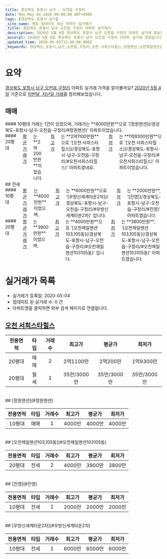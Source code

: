 ```yaml
---
title: 경상북도 포항시 남구 - 오천읍 구정리
date: Mon May 04 2020 00:00:00 GMT+0900
tags: [경상북도-포항시-남구]
_site_name: 매일 업데이트 되는 아파트 실거래가
_title: 경상북도 포항시 남구 오천읍 구정리 아파트 실거래가
_description: 2020년 5월 4일 경상북도 포항시 남구 오천읍 구정리 아파트 실거래 정보입니다. 5건 아파트 정보가 있습니다.
_excerpt: 2020년 5월 4일 경상북도 포항시 남구 오천읍 구정리 아파트 실거래 정보입니다. 5건 아파트 정보가 있습니다.
_updated_time: 2020-05-03T15:00:00.000Z
_keywords: 경상북도,포항시,남구,오천읍,구정리,오천 서희스타힐스,정원맨션,오천제일맨션103,105동,진영,우방신세계타운2차
---
```





# 요약
<ins>경상북도 포항시 남구 오천읍 구정리</ins> 아파트 실거래 가격을 알아볼까요? <ins>2020년 5월 4일</ins> 기준으로 <ins>이번달, 지난달 거래</ins>를 정리해보았습니다.

## 매매
<div class="container">
<div class="six columns" markdown="1">
#### 10평대
거래는 1건이 있었으며, 거래가는 **4000만원**으로 '[정원맨션](/경상북도-포항시-남구-오천읍-구정리/#정원맨션)' 아파트이었습니다.
</div>
<div class="six columns" markdown="1">
#### 20평대
<ins>평균 거래가</ins>는 **2억200만원**이었습니다. <ins>최고가</ins>는 **2억1100만원**으로 '[오천 서희스타힐스](/경상북도-포항시-남구-오천읍-구정리/#오천서희스타힐스)' 아파트였네요. <ins>최저가</ins>는 **1억9300만원**으로 '[오천 서희스타힐스](/경상북도-포항시-남구-오천읍-구정리/#오천서희스타힐스)' 아파트이었습니다.
</div>
</div>
## 전세
<div class="container">
<div class="six columns" markdown="1">
#### 10평대
<ins>평균 거래가</ins>는 **4000만원**이었으며, <ins>최고가</ins>는 **6000만원**으로 '[우방신세계타운2차](/경상북도-포항시-남구-오천읍-구정리/#우방신세계타운2차)' 입니다. <ins>최저가</ins>는 **2000만원**, '[진영](/경상북도-포항시-남구-오천읍-구정리/#진영)' 아파트였습니다.
</div>
<div class="six columns" markdown="1">
#### 20평대
<ins>평균 거래가</ins>는 **3900만원**이었으며, <ins>최고가</ins>는 **4000만원**으로 '[오천제일맨션103,105동](/경상북도-포항시-남구-오천읍-구정리/#오천제일맨션103105동)' 입니다. <ins>최저가</ins>는 **3800만원**, '[오천제일맨션103,105동](/경상북도-포항시-남구-오천읍-구정리/#오천제일맨션103105동)' 아파트였습니다.
</div>
</div>



# 실거래가 목록
- 실거래가 등록일: 2020-05-04
- 업데이트 된 실거래 수: 0 건
- 아파트명을 클릭하면 외부 검색 페이지로 연결됩니다.

## [오천 서희스타힐스](#오천서희스타힐스)

|전용면적|타입|거래수|최고가|평균가|최저가|
|:---:|:---:|:---:|:---:|:---:|:---:|
|20평대|<span class="deal-type-1">매매</span>|2|2억1100만|2억200만|1억9300만|
|20평대|<span class="deal-type-3">월세</span>|1|35만/3000만|35만/3000만|35만/3000만|

<br/>
## [정원맨션](#정원맨션)

|전용면적|타입|거래수|최고가|평균가|최저가|
|:---:|:---:|:---:|:---:|:---:|:---:|
|10평대|<span class="deal-type-1">매매</span>|1|4000만|4000만|4000만|

<br/>
## [오천제일맨션103,105동](#오천제일맨션103105동)

|전용면적|타입|거래수|최고가|평균가|최저가|
|:---:|:---:|:---:|:---:|:---:|:---:|
|20평대|<span class="deal-type-2">전세</span>|2|4000만|3900만|3800만|

<br/>
## [진영](#진영)

|전용면적|타입|거래수|최고가|평균가|최저가|
|:---:|:---:|:---:|:---:|:---:|:---:|
|10평대|<span class="deal-type-2">전세</span>|1|2000만|2000만|2000만|

<br/>
## [우방신세계타운2차](#우방신세계타운2차)

|전용면적|타입|거래수|최고가|평균가|최저가|
|:---:|:---:|:---:|:---:|:---:|:---:|
|10평대|<span class="deal-type-2">전세</span>|1|6000만|6000만|6000만|

<br/>



